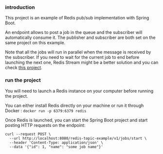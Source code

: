 ### introduction
This project is an example of Redis pub/sub implementation with Spring Boot.

An endpoint allows to post a job in the queue and the subscriber will automatically consume it.
The publisher and subscriber are both set on the same project on this example.

Note that all the jobs will run in parallel when the message is received by the subscriber.
If you need to wait for the current job to end before launching the next one, Redis Stream might be a better solution and you can check [this project](https://github.com/jonathan-foucher/spring-boot-redis-stream-example).


### run the project
You will need to launch a Redis instance on your computer before running the project.

You can either install Redis directly on your machine or run it through Docker :
`docker run -p 6379:6379 redis`

Once Redis is launched, you can start the Spring Boot project and start posting HTTP requests on the endpoint:
```
curl --request POST \
  --url http://localhost:8080/redis-topic-example/v1/jobs/start \
  --header 'Content-Type: application/json' \
  --data '{"id": 1, "name": "some job name"}'
```
